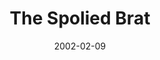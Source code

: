 ---
layout: message
category: message
series: "Stuff Jesus Made Up"
title: "The Spolied Brat"
date: 2002-02-09
audio-description: "Dig into the truths behind these ancient stories and see how they relate to our lives today.  "
audio: ""
audio-title: "The Spolied Brat"
audio-duration: ":"
---